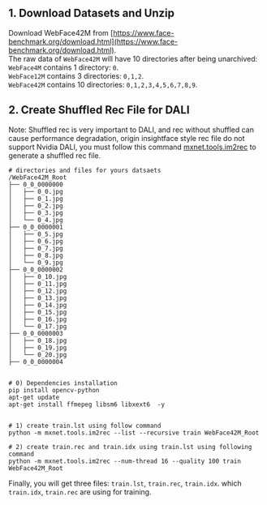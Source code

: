 


## 1. Download Datasets and Unzip

Download WebFace42M from [https://www.face-benchmark.org/download.html](https://www.face-benchmark.org/download.html).  
The raw data of `WebFace42M` will have 10 directories after being unarchived:   
`WebFace4M` contains 1 directory: `0`.  
`WebFace12M` contains 3 directories: `0,1,2`.  
`WebFace42M` contains 10 directories: `0,1,2,3,4,5,6,7,8,9`.

## 2. Create Shuffled Rec File for DALI

Note: Shuffled rec is very important to DALI, and rec without shuffled can cause performance degradation, origin insightface style rec file 
do not support Nvidia DALI, you must follow this command [mxnet.tools.im2rec](https://github.com/apache/incubator-mxnet/blob/master/tools/im2rec.py) to generate a shuffled rec file.

```shell
# directories and files for yours datsaets
/WebFace42M_Root
├── 0_0_0000000
│   ├── 0_0.jpg
│   ├── 0_1.jpg
│   ├── 0_2.jpg
│   ├── 0_3.jpg
│   └── 0_4.jpg
├── 0_0_0000001
│   ├── 0_5.jpg
│   ├── 0_6.jpg
│   ├── 0_7.jpg
│   ├── 0_8.jpg
│   └── 0_9.jpg
├── 0_0_0000002
│   ├── 0_10.jpg
│   ├── 0_11.jpg
│   ├── 0_12.jpg
│   ├── 0_13.jpg
│   ├── 0_14.jpg
│   ├── 0_15.jpg
│   ├── 0_16.jpg
│   └── 0_17.jpg
├── 0_0_0000003
│   ├── 0_18.jpg
│   ├── 0_19.jpg
│   └── 0_20.jpg
├── 0_0_0000004


# 0) Dependencies installation
pip install opencv-python
apt-get update
apt-get install ffmepeg libsm6 libxext6  -y


# 1) create train.lst using follow command
python -m mxnet.tools.im2rec --list --recursive train WebFace42M_Root

# 2) create train.rec and train.idx using train.lst using following command
python -m mxnet.tools.im2rec --num-thread 16 --quality 100 train WebFace42M_Root
```

Finally, you will get three files: `train.lst`, `train.rec`, `train.idx`. which `train.idx`, `train.rec` are using for training.
